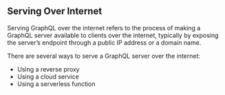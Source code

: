 ## Serving Over Internet
Serving GraphQL over the internet refers to the process of making a GraphQL server available to clients over the internet, typically by exposing the server’s endpoint through a public IP address or a domain name.

There are several ways to serve a GraphQL server over the internet:

- Using a reverse proxy
- Using a cloud service
- Using a serverless function
